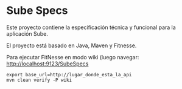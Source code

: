 Sube Specs
==========


Este proyecto contiene la especificación técnica y funcional para la aplicación Sube.

El proyecto está basado en Java, Maven y Fitnesse.

Para ejecutar FitNesse en modo wiki (luego navegar: [http://localhost:9123/SubeSpecs]( http://localhost:9123/SubeSpecs)

````
export base_url=http://lugar_donde_esta_la_api
mvn clean verify -P wiki
````